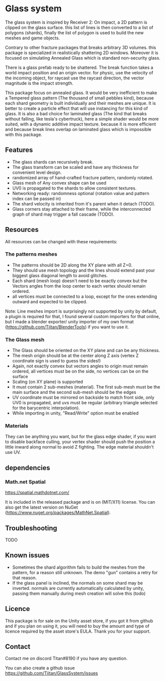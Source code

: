 # Glass system

The glass system is inspired by Receiver 2: On impact, a 2D pattern is clipped on the glass surface. this list of lines is then converted to a list of polygons (shards), finally the list of polygon is used to build the new meshes and game objects.

Contrary to other fracture packages that breaks arbitrary 3D volumes. this package is specialized in realistically shattering 2D windows. Moreover it is focused on simulating Annealed Glass which is standard non-security glass.

There is a glass prefab ready to be shattered. The break function takes a world impact position and an origin vector. for physic, use the velocity of the incoming object, for raycast use the raycast direction, the vector magnitude is the impact strength.

This package focus on annealed glass. It would be very inefficient to make a Tempered glass pattern (The thousand of small pebbles kind), because each shard geometry is built individually and their meshes are unique. It is better to create a particle effect that will use instancing for this kind of glass.
It is also a bad choice for laminated glass (The kind that breaks without falling, like tesla's cybertruck), here a simple shader would be more suited, with a dynamic additive impact texture. because it is more efficient and because break lines overlap on laminated glass which is impossible with this package.

## Features
- The glass shards can recursively break.
- The glass transform can be scaled and have any thickness for convenient level design.
- randomized array of hand-crafted fracture pattern, randomly rotated.
- Glass mesh of Any convex shape can be used
- UV0 is propagated to the shards to allow consistent textures.
- Networking ready: randomness optional (rotation value and pattern index can be passed in)
- The shard velocity is inherited from it's parent when it detach (TODO).
- Glass corners stay attached to their frame, while the interconnected graph of shard may trigger a fall cascade (TODO).

## Resources
All resources can be changed with these requirements:

### The patterns meshes
- The patterns should be 2D along the XY plane with all Z=0.
- They should use mesh topology and the lines should extend past your biggest glass diagonal length to avoid glitches.
- Each shard (mesh loop) doesn't need to be exactly convex but the Vectors angles from the loop center to each vertex should remain ordered.
- all vertices must be connected to a loop, except for the ones extending outward and expected to be clipped.

Note: Line meshes import is surprisingly not supported by unity by default, a plugin is required for that, I found several custom importers for that online, but 
I  made a blender exporter/ unity importer of my own format (https://github.com/Tiitan/BlenderTools) if you want to use it.

### The Glass mesh

- The Glass should be oriented on the XY plane and can be any thickness. 
- The mesh origin should be at the center along Z axis (vertex Z coordinate sign is used to guess the sides!)
- Again, not exactly convex but vectors angles to origin must remain ordered, all vertices must be on the side, no vertices can be on the surface
- Scaling (on XY plane) is supported
- It must contain 2 sub-meshes (material). The first sub-mesh must be the main surface and the second sub-mesh should be the edges
- UV coordinate must be mirrored on backside to match front side, only UV0 is propagated, and uvs must be regular (arbitrary triangle selected for the barycentric interpolation).
- While importing in unity, "Read/Write" option must be enabled

### Materials
They can be anything you want, but for the glass edge shader, if you want to disable backface culling, your vertex shader should push the position a little inward along normal to avoid Z fighting.
The edge material shouldn't use UV.

## dependencies

### Math.net Spatial
https://spatial.mathdotnet.com/

It is included in the released package and is on (MIT/X11) license. You can also get the latest version on NuGet (https://www.nuget.org/packages/MathNet.Spatial).

## Troubleshooting

TODO

## Known issues
- Sometimes the shard algorithm fails to build the meshes from the pattern, for a reason still unknown. The demo "gun" contains a retry for that reason.
- If the glass panel is inclined, the normals on some shard may be inverted. normals are currently automatically calculated by unity, passing them manually during mesh creation will solve this (todo)

## Licence
This package is for sale on the Unity asset store, if you got it from github and if you plan on using it, you will need to buy the amount and type of licence required by the asset store's EULA. Thank you for your support.

## Contact 
Contact me on discord Titan#8190 if you have any question.

You can also create a github issue https://github.com/Tiitan/GlassSystem/issues
